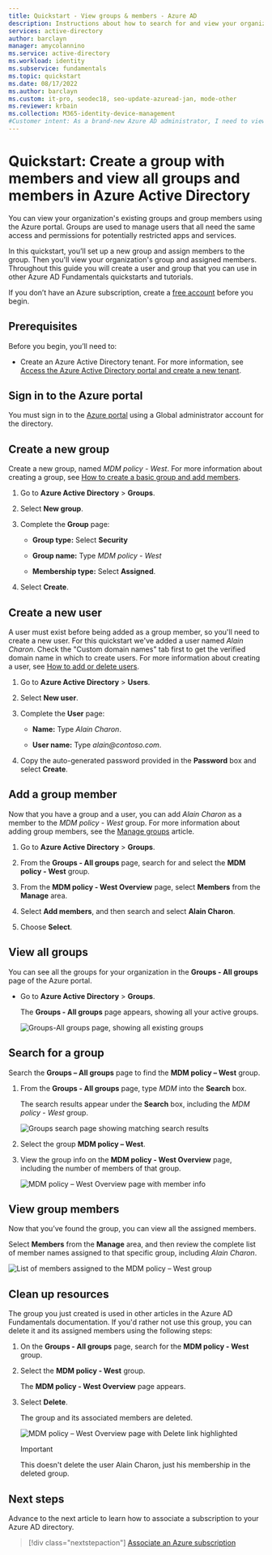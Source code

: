```yaml
---
title: Quickstart - View groups & members - Azure AD
description: Instructions about how to search for and view your organization's groups and their assigned members.
services: active-directory
author: barclayn
manager: amycolannino
ms.service: active-directory
ms.workload: identity
ms.subservice: fundamentals
ms.topic: quickstart
ms.date: 08/17/2022
ms.author: barclayn
ms.custom: it-pro, seodec18, seo-update-azuread-jan, mode-other
ms.reviewer: krbain
ms.collection: M365-identity-device-management
#Customer intent: As a brand-new Azure AD administrator, I need to view my organization’s groups along with the assigned members, so I can manage permissions to apps and services for people in my organization.
---
```


# Quickstart: Create a group with members and view all groups and members in Azure Active Directory
You can view your organization's existing groups and group members using the Azure portal. Groups are used to manage users that all need the same access and permissions for potentially restricted apps and services.

In this quickstart, you’ll set up a new group and assign members to the group. Then you'll view your organization's group and assigned members. Throughout this guide you will create a user and group that you can use in other Azure AD Fundamentals quickstarts and tutorials.

If you don’t have an Azure subscription, create a [free account](https://azure.microsoft.com/free/) before you begin. 

## Prerequisites

Before you begin, you’ll need to:

- Create an Azure Active Directory tenant. For more information, see [Access the Azure Active Directory portal and create a new tenant](active-directory-access-create-new-tenant.md).

## Sign in to the Azure portal

You must sign in to the [Azure portal](https://portal.azure.com/) using a Global administrator account for the directory.

## Create a new group 

Create a new group, named _MDM policy - West_. For more information about creating a group, see [How to create a basic group and add members](active-directory-groups-create-azure-portal.md).

1. Go to **Azure Active Directory** > **Groups**.

1. Select **New group**.

1. Complete the **Group** page:
    
    - **Group type:** Select **Security**
    
    - **Group name:** Type _MDM policy - West_
    
    - **Membership type:** Select **Assigned**.

1. Select **Create**.

## Create a new user
A user must exist before being added as a group member, so you'll need to create a new user. For this quickstart we've added a user named _Alain Charon_. Check the "Custom domain names" tab first to get the verified domain name in which to create users. For more information about creating a user, see [How to add or delete users](add-users-azure-active-directory.md).

1. Go to **Azure Active Directory** > **Users**.

1.  Select  **New user**.

1. Complete the **User** page:

    - **Name:** Type _Alain Charon_.

    - **User name:** Type *alain\@contoso.com*.

1. Copy the auto-generated password provided in the **Password** box and select **Create**.

## Add a group member
Now that you have a group and a user, you can add _Alain Charon_ as a member to the _MDM policy - West_ group. For more information about adding group members, see the [Manage groups](how-to-manage-groups.md) article.

1. Go to **Azure Active Directory** > **Groups**.

2. From the **Groups - All groups** page, search for and select the **MDM policy - West** group.

3. From the **MDM policy - West Overview** page, select **Members** from the **Manage** area.

4. Select **Add members**, and then search and select **Alain Charon**.

5. Choose **Select**.

## View all groups
You can see all the groups for your organization in the **Groups - All groups** page of the Azure portal.

- Go to **Azure Active Directory** > **Groups**.

    The **Groups - All groups** page appears, showing all your active groups.

    ![Groups-All groups page, showing all existing groups](media/active-directory-groups-view-azure-portal/groups-search.png)

## Search for a group
Search the **Groups – All groups** page to find the **MDM policy – West** group.

1. From the **Groups - All groups** page, type _MDM_ into the **Search** box.

    The search results appear under the **Search** box, including the _MDM policy - West_ group.

    ![Groups search page showing matching search results](media/active-directory-groups-view-azure-portal/groups-search-group-name.png)

1. Select the group **MDM policy – West**.

1. View the group info on the **MDM policy - West Overview** page, including the number of members of that group.

    ![MDM policy – West Overview page with member info](media/active-directory-groups-view-azure-portal/groups-overview.png)

## View group members
Now that you’ve found the group, you can view all the assigned members.

Select **Members** from the **Manage** area, and then review the complete list of member names assigned to that specific group, including _Alain Charon_.

![List of members assigned to the MDM policy – West group](media/active-directory-groups-view-azure-portal/groups-all-members.png)

## Clean up resources
The group you just created is used in other articles in the Azure AD Fundamentals documentation. If you'd rather not use this group, you can delete it and its assigned members using the following steps:

1. On the **Groups - All groups** page, search for the **MDM policy - West** group.

1.	Select the **MDM policy - West** group.

    The **MDM policy - West Overview** page appears.

1. Select **Delete**.

    The group and its associated members are deleted.

    ![MDM policy – West Overview page with Delete link highlighted](media/active-directory-groups-view-azure-portal/groups-delete.png)

    >[!Important]
    >This doesn't delete the user Alain Charon, just his membership in the deleted group.

## Next steps
Advance to the next article to learn how to associate a subscription to your Azure AD directory.

> [!div class="nextstepaction"]
> [Associate an Azure subscription](active-directory-how-subscriptions-associated-directory.md)
